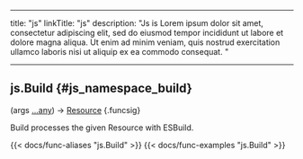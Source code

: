 




---
title: "js"
linkTitle: "js"
description: "Js is Lorem ipsum dolor sit amet, consectetur adipiscing elit, sed do eiusmod tempor incididunt ut labore et dolore magna aliqua. Ut enim ad minim veniam, quis nostrud exercitation ullamco laboris nisi ut aliquip ex ea commodo consequat. "





---















## js.Build {#js_namespace_build}

\(args [...any](/documentation/reference/typesgo/#any)\) → [Resource](/documentation/reference/objects/resources/resource/resource)
{.funcsig}


Build processes the given Resource with ESBuild.

{{< docs/func-aliases "js.Build" >}}
{{< docs/func-examples "js.Build" >}}





